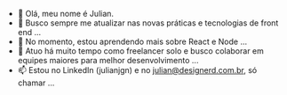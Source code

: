 - 👋 Olá, meu nome é Julian.
- 👀 Busco sempre me atualizar nas novas práticas e tecnologias de front end ...
- 🌱 No momento, estou aprendendo mais sobre React e Node ...
- 💞️ Atuo há muito tempo como freelancer solo e busco colaborar em equipes maiores para melhor desenvolvimento ...
- 📫 Estou no LinkedIn (julianjgn) e no julian@designerd.com.br, só chamar ...
